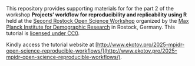 This repository provides supporting materials for for the part 2 of the workshop **Projects’ workflow for reproducibility and replicability using R** held at the [Second Rostock Open Science Workshop](https://www.demogr.mpg.de/en/news_events_6123/calendar_1921/second_rostock_open_science_workshop_13282) organized by the [Max Planck Institute for Demographic Research](https://demogr.mpg.de/) in Rostock, Germany. This tutorial is [licensed under CC0](license.qmd).

Kindly access the tutorial website at [http://www.ekotov.pro/2025-mpidr-open-science-reproducible-workflows/](http://www.ekotov.pro/2025-mpidr-open-science-reproducible-workflows/).
